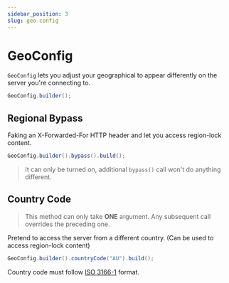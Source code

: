```yaml
---
sidebar_position: 3
slug: geo-config
---
```


# GeoConfig

`GeoConfig` lets you adjust your geographical to appear differently on the server you're connecting to.

```java
GeoConfig.builder();
```

## Regional Bypass

Faking an X-Forwarded-For HTTP header and let you access region-lock content.

```java
GeoConfig.builder().bypass().build();
```

> It can only be turned on, additional `bypass()` call won't do anything different.

## Country Code
> This method can only take **ONE** argument. Any subsequent call overrides the preceding one.

Pretend to access the server from a different country. (Can be used to access region-lock content)

```java
GeoConfig.builder().countryCode("AU").build();
```

Country code must follow [ISO 3166-1](https://en.wikipedia.org/wiki/ISO_3166-1) format.
